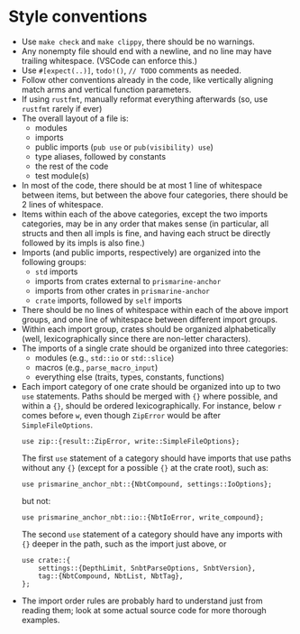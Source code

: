 # Style conventions
- Use `make check` and `make clippy`, there should be no warnings.
- Any nonempty file should end with a newline, and no line may have trailing whitespace.
  (VSCode can enforce this.)
- Use `#[expect(..)]`, `todo!()`, `// TODO` comments as needed.
- Follow other conventions already in the code, like vertically aligning match arms
  and vertical function parameters.
- If using `rustfmt`, manually reformat everything afterwards
  (so, use `rustfmt` rarely if ever)
- The overall layout of a file is:
  - modules
  - imports
  - public imports (`pub use` or `pub(visibility) use`)
  - type aliases, followed by constants
  - the rest of the code
  - test module(s)
- In most of the code, there should be at most 1 line of whitespace
  between items, but between the above four categories, there should
  be 2 lines of whitespace.
- Items within each of the above categories,
  except the two imports categories,
  may be in any order that makes sense
  (in particular, all structs and then all impls is fine,
  and having each struct be directly followed by its impls
  is also fine.)
- Imports (and public imports, respectively)
  are organized into the following groups:
  - `std` imports
  - imports from crates external to `prismarine-anchor`
  - imports from other crates in `prismarine-anchor`
  - `crate` imports, followed by `self` imports
- There should be no lines of whitespace within each of the above
  import groups, and one line of whitespace between different
  import groups.
- Within each import group, crates should be organized
  alphabetically (well, lexicographically since there are
  non-letter characters).
- The imports of a single crate should be organized into
  three categories:
  - modules (e.g., `std::io` or `std::slice`)
  - macros (e.g., `parse_macro_input`)
  - everything else (traits, types, constants, functions)
- Each import category of one crate should be organized into up to
  two `use` statements. Paths should be merged with `{}` where
  possible, and within a `{}`, should be ordered lexicographically.
  For instance, below `r` comes before `w`,
  even though `ZipError` would be after `SimpleFileOptions`.
  ```
  use zip::{result::ZipError, write::SimpleFileOptions};
  ```
  The first `use` statement of a category should have imports that
  use paths without any `{}` (except for a possible `{}` at the
  crate root), such as:
  ```
  use prismarine_anchor_nbt::{NbtCompound, settings::IoOptions};
  ```
  but not:
  ```
  use prismarine_anchor_nbt::io::{NbtIoError, write_compound};
  ```
  The second `use` statement of a category should have any imports
  with `{}` deeper in the path, such as the import just above, or
  ```
  use crate::{
      settings::{DepthLimit, SnbtParseOptions, SnbtVersion},
      tag::{NbtCompound, NbtList, NbtTag},
  };
  ```
- The import order rules are probably hard to understand just
  from reading them; look at some actual source code for more
  thorough examples.
